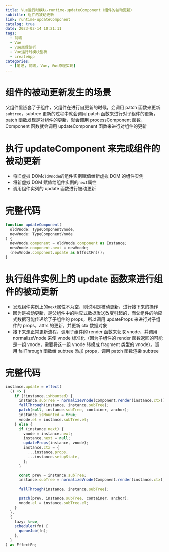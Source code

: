 ```yaml
---
title: Vue运行时模块-runtime-updateComponent（组件的被动更新）
subtitle: 组件的被动更新
link: runtime-updateComponent
catalog: true
date: 2023-02-14 10:21:11
tags:
  - 前端
  - Vue
  - Vue原理刨析
  - Vue运行时模块刨析
  - createApp
categories:
  - [笔记, 前端, Vue, Vue原理实现]
---
```


# 组件的被动更新发生的场景

父组件里嵌套了子组件，父组件在进行自更新的时候，会调用 patch 函数来更新`subtree`，subtree 更新的过程中就会调用 patch 函数来进行对子组件的更新，patch 函数发现是对组件的更新，就会调用 processComponent 函数，Component 函数就会调用 updateComponent 函数来进行对组件的更新

# 执行 updateComponent 来完成组件的被动更新

- 将旧虚拟 DOM`oldVnode`的组件实例赋值给新虚拟 DOM 的组件实例
- 将新虚拟 DOM 赋值给组件实例的`next`属性
- 调用组件实列的 update 函数进行被动更新

# 完整代码

```typescript
function updateComponent(
  oldVnode: TypeComponentVnode,
  newVnode: TypeComponentVnode
) {
  newVnode.component = oldVnode.component as Instance;
  newVnode.component.next = newVnode;
  (newVnode.component.update as EffectFn)();
}
```

# 执行组件实例上的 update 函数来进行组件的被动更新

- 发现组件实例上的`next`属性不为空，则说明是被动更新，进行接下来的操作
- 因为是被动更新，是父组件中的响应式数据发送改变引起的，而父组件的响应式数据可能传递给了子组件的 props，所以调用 updateProps 来进行对子组件的 props，attrs 的更新，并更新 ctx 数据对象
- 接下来走正常更新流程，调用子组件的 render 函数来获取 vnode，并调用 normalizeVnode 来使 vnode 标准化（因为子组件的 render 函数返回的可能是一组 vnode，需要将这一组 vnode 转换成 fragment 类型的 vnode）。调用 fallThrough 函数给 subtree 添加 props，调用 patch 函数渲染 subtree

# 完整代码

```typescript
instance.update = effect(
  () => {
    if (!instance.isMounted) {
      instance.subTree = normalizeVnode(Component.render(instance.ctx));
      fallThrough(instance, instance.subTree);
      patch(null, instance.subTree, container, anchor);
      instance.isMounted = true;
      vnode.el = instance.subTree.el;
    } else {
      if (instance.next) {
        vnode = instance.next;
        instance.next = null;
        updateProps(instance, vnode);
        instance.ctx = {
          ...instance.props,
          ...instance.setupState,
        };
      }

      const prev = instance.subTree;
      instance.subTree = normalizeVnode(Component.render(instance.ctx));

      fallThrough(instance, instance.subTree);

      patch(prev, instance.subTree, container, anchor);
      vnode.el = instance.subTree.el;
    }
  },
  {
    lazy: true,
    scheduler(fn) {
      queueJob(fn);
    },
  }
) as EffectFn;
```
